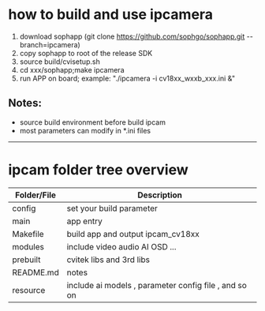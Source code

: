 # how to build and use ipcamera 
1. download sophapp (git clone https://github.com/sophgo/sophapp.git --branch=ipcamera)
2. copy sophapp to root of the release SDK
3. source build/cvisetup.sh
4. cd xxx/sophapp;make ipcamera 
5. run APP on board; example: "./ipcamera -i cv18xx_wxxb_xxx.ini &"
## Notes:
 * source build environment before build ipcam
 * most parameters can modify in *.ini files
------------------------------------------------------------------------------------
# ipcam folder tree overview
| Folder/File | Description                                             |
| ----------- | ------------------------------------------------------- |
| config      | set your build parameter                                |
| main        | app entry                                               |
| Makefile    | build app and output ipcam_cv18xx                       |
| modules     | include video audio AI OSD ...                          |
| prebuilt    | cvitek libs and 3rd libs                                |
| README.md   | notes                                                   |
| resource    | include ai models , parameter config file , and so on   |


